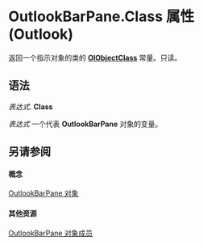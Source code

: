 
# OutlookBarPane.Class 属性 (Outlook)

返回一个指示对象的类的  **[OlObjectClass](33d724b3-df3c-2a7f-a80f-93b66d96f588.md)** 常量。只读。


## 语法

 _表达式_. **Class**

 _表达式_ 一个代表 **OutlookBarPane** 对象的变量。


## 另请参阅


#### 概念


[OutlookBarPane 对象](f8e6aa05-7a66-64f2-5a6a-ea639b6bbc59.md)
#### 其他资源


[OutlookBarPane 对象成员](c5453689-853b-d247-6be7-8d1f839eded7.md)